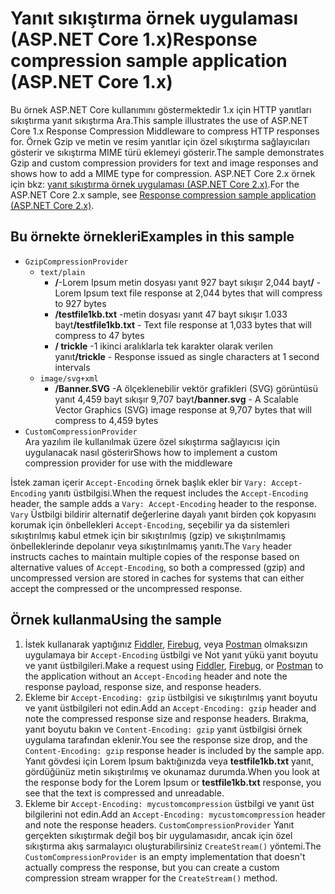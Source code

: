 # <a name="response-compression-sample-application-aspnet-core-1x"></a><span data-ttu-id="25abd-101">Yanıt sıkıştırma örnek uygulaması (ASP.NET Core 1.x)</span><span class="sxs-lookup"><span data-stu-id="25abd-101">Response compression sample application (ASP.NET Core 1.x)</span></span>

<span data-ttu-id="25abd-102">Bu örnek ASP.NET Core kullanımını göstermektedir 1.x için HTTP yanıtları sıkıştırma yanıt sıkıştırma Ara.</span><span class="sxs-lookup"><span data-stu-id="25abd-102">This sample illustrates the use of ASP.NET Core 1.x Response Compression Middleware to compress HTTP responses for.</span></span> <span data-ttu-id="25abd-103">Örnek Gzip ve metin ve resim yanıtlar için özel sıkıştırma sağlayıcıları gösterir ve sıkıştırma MIME türü eklemeyi gösterir.</span><span class="sxs-lookup"><span data-stu-id="25abd-103">The sample demonstrates Gzip and custom compression providers for text and image responses and shows how to add a MIME type for compression.</span></span> <span data-ttu-id="25abd-104">ASP.NET Core 2.x örnek için bkz: [yanıt sıkıştırma örnek uygulaması (ASP.NET Core 2.x)](https://github.com/aspnet/Docs/tree/master/aspnetcore/performance/response-compression/samples/2.x).</span><span class="sxs-lookup"><span data-stu-id="25abd-104">For the ASP.NET Core 2.x sample, see [Response compression sample application (ASP.NET Core 2.x)](https://github.com/aspnet/Docs/tree/master/aspnetcore/performance/response-compression/samples/2.x).</span></span>

## <a name="examples-in-this-sample"></a><span data-ttu-id="25abd-105">Bu örnekte örnekleri</span><span class="sxs-lookup"><span data-stu-id="25abd-105">Examples in this sample</span></span>
* `GzipCompressionProvider`
  * `text/plain`
    * <span data-ttu-id="25abd-106">**/**-Lorem Ipsum metin dosyası yanıt 927 bayt sıkışır 2,044 bayt</span><span class="sxs-lookup"><span data-stu-id="25abd-106">**/** - Lorem Ipsum text file response at 2,044 bytes that will compress to 927 bytes</span></span>
    * <span data-ttu-id="25abd-107">**/testfile1kb.txt** -metin dosyası yanıt 47 bayt sıkışır 1.033 bayt</span><span class="sxs-lookup"><span data-stu-id="25abd-107">**/testfile1kb.txt** - Text file response at 1,033 bytes that will compress to 47 bytes</span></span>
    * <span data-ttu-id="25abd-108">**/ trickle** -1 ikinci aralıklarla tek karakter olarak verilen yanıt</span><span class="sxs-lookup"><span data-stu-id="25abd-108">**/trickle** - Response issued as single characters at 1 second intervals</span></span> 
  * `image/svg+xml`
    * <span data-ttu-id="25abd-109">**/Banner.SVG** -A ölçeklenebilir vektör grafikleri (SVG) görüntüsü yanıt 4,459 bayt sıkışır 9,707 bayt</span><span class="sxs-lookup"><span data-stu-id="25abd-109">**/banner.svg** - A Scalable Vector Graphics (SVG) image response at 9,707 bytes that will compress to 4,459 bytes</span></span>
* `CustomCompressionProvider`<br><span data-ttu-id="25abd-110">Ara yazılım ile kullanılmak üzere özel sıkıştırma sağlayıcısı için uygulanacak nasıl gösterir</span><span class="sxs-lookup"><span data-stu-id="25abd-110">Shows how to implement a custom compression provider for use with the middleware</span></span>

<span data-ttu-id="25abd-111">İstek zaman içerir `Accept-Encoding` örnek başlık ekler bir `Vary: Accept-Encoding` yanıtı üstbilgisi.</span><span class="sxs-lookup"><span data-stu-id="25abd-111">When the request includes the `Accept-Encoding` header, the sample adds a `Vary: Accept-Encoding` header to the response.</span></span> <span data-ttu-id="25abd-112">`Vary` Üstbilgi bildirir alternatif değerlerine dayalı yanıt birden çok kopyasını korumak için önbellekleri `Accept-Encoding`, seçebilir ya da sistemleri sıkıştırılmış kabul etmek için bir sıkıştırılmış (gzip) ve sıkıştırılmamış önbelleklerinde depolanır veya sıkıştırılmamış yanıtı.</span><span class="sxs-lookup"><span data-stu-id="25abd-112">The `Vary` header instructs caches to maintain multiple copies of the response based on alternative values of `Accept-Encoding`, so both a compressed (gzip) and uncompressed version are stored in caches for systems that can either accept the compressed or the uncompressed response.</span></span>

## <a name="using-the-sample"></a><span data-ttu-id="25abd-113">Örnek kullanma</span><span class="sxs-lookup"><span data-stu-id="25abd-113">Using the sample</span></span>
1. <span data-ttu-id="25abd-114">İstek kullanarak yaptığınız [Fiddler](http://www.telerik.com/fiddler), [Firebug](http://getfirebug.com/), veya [Postman](https://www.getpostman.com/) olmaksızın uygulamaya bir `Accept-Encoding` üstbilgi ve Not yanıt yükü yanıt boyutu ve yanıt üstbilgileri.</span><span class="sxs-lookup"><span data-stu-id="25abd-114">Make a request using [Fiddler](http://www.telerik.com/fiddler), [Firebug](http://getfirebug.com/), or [Postman](https://www.getpostman.com/) to the application without an `Accept-Encoding` header and note the response payload, response size, and response headers.</span></span>
2. <span data-ttu-id="25abd-115">Ekleme bir `Accept-Encoding: gzip` üstbilgisi ve sıkıştırılmış yanıt boyutu ve yanıt üstbilgileri not edin.</span><span class="sxs-lookup"><span data-stu-id="25abd-115">Add an `Accept-Encoding: gzip` header and note the compressed response size and response headers.</span></span> <span data-ttu-id="25abd-116">Bırakma, yanıt boyutu bakın ve `Content-Encoding: gzip` yanıt üstbilgisi örnek uygulama tarafından eklenir.</span><span class="sxs-lookup"><span data-stu-id="25abd-116">You see the response size drop, and the `Content-Encoding: gzip` response header is included by the sample app.</span></span> <span data-ttu-id="25abd-117">Yanıt gövdesi için Lorem Ipsum baktığınızda veya **testfile1kb.txt** yanıt, gördüğünüz metin sıkıştırılmış ve okunamaz durumda.</span><span class="sxs-lookup"><span data-stu-id="25abd-117">When you look at the response body for the Lorem Ipsum or **testfile1kb.txt** response, you see that the text is compressed and unreadable.</span></span>
3. <span data-ttu-id="25abd-118">Ekleme bir `Accept-Encoding: mycustomcompression` üstbilgi ve yanıt üst bilgilerini not edin.</span><span class="sxs-lookup"><span data-stu-id="25abd-118">Add an `Accept-Encoding: mycustomcompression` header and note the response headers.</span></span> <span data-ttu-id="25abd-119">`CustomCompressionProvider` Yanıt gerçekten sıkıştırmak değil boş bir uygulamasıdır, ancak için özel sıkıştırma akış sarmalayıcı oluşturabilirsiniz `CreateStream()` yöntemi.</span><span class="sxs-lookup"><span data-stu-id="25abd-119">The `CustomCompressionProvider` is an empty implementation that doesn't actually compress the response, but you can create a custom compression stream wrapper for the `CreateStream()` method.</span></span>
